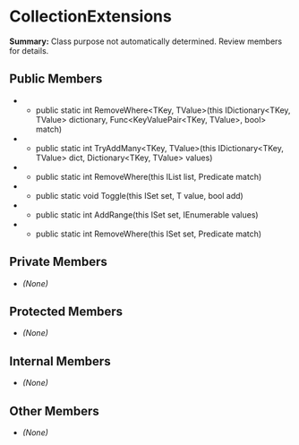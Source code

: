 # CollectionExtensions

**Summary:** Class purpose not automatically determined. Review members for details.

## Public Members
- - public static int RemoveWhere<TKey, TValue>(this IDictionary<TKey, TValue> dictionary, Func<KeyValuePair<TKey, TValue>, bool> match)
- - public static int TryAddMany<TKey, TValue>(this IDictionary<TKey, TValue> dict, Dictionary<TKey, TValue> values)
- - public static int RemoveWhere<T>(this IList<T> list, Predicate<T> match)
- - public static void Toggle<T>(this ISet<T> set, T value, bool add)
- - public static int AddRange<T>(this ISet<T> set, IEnumerable<T> values)
- - public static int RemoveWhere<T>(this ISet<T> set, Predicate<T> match)

## Private Members
- *(None)*

## Protected Members
- *(None)*

## Internal Members
- *(None)*

## Other Members
- *(None)*
